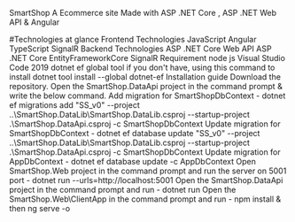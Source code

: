 SmartShop
A Ecommerce site Made with ASP .NET Core , ASP .NET Web API & Angular

#Technologies at glance
Frontend Technologies
JavaScript
Angular
TypeScript
SignalR
Backend Technologies
ASP .NET Core Web API
ASP .NET Core
EntityFrameworkCore
SignalR
Requirement
node js
Visual Studio Code 2019
dotnet ef global tool if you don't have, using this command to install dotnet tool install --global dotnet-ef
Installation guide
Download the repository.
Open the SmartShop.DataApi project in the command prompt & write the below command.
Add migration for SmartShopDbContext - dotnet ef migrations add "SS_v0" --project ..\SmartShop.DataLib\SmartShop.DataLib.csproj --startup-project .\SmartShop.DataApi.csproj -c SmartShopDbContext
Update migration for SmartShopDbContext - dotnet ef database update "SS_v0" --project ..\SmartShop.DataLib\SmartShop.DataLib.csproj --startup-project .\SmartShop.DataApi.csproj -c SmartShopDbContext
Update migration for AppDbContext - dotnet ef database update -c AppDbContext
Open SmartShop.Web project in the command prompt and run the server on 5001 port - dotnet run --urls=http://localhost:5001
Open the SmartShop.DataApi project in the command prompt and run - dotnet run
Open the SmartShop.Web\ClientApp in the command prompt and run - npm install & then ng serve -o
